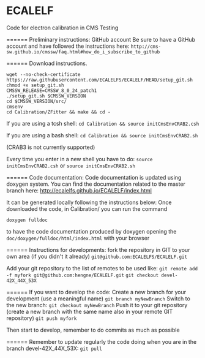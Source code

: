ECALELF
=======

Code for electron calibration in CMS
Testing

======
Preliminary instructions: GitHub account
Be sure to have a GitHub account and have followed the instructions here:
`http://cms-sw.github.io/cmssw/faq.html#how_do_i_subscribe_to_github`


======
Download instructions.

```
wget --no-check-certificate https://raw.githubusercontent.com/ECALELFS/ECALELF/HEAD/setup_git.sh
chmod +x setup_git.sh
CMSSW_RELEASE=CMSSW_8_0_24_patch1
./setup_git.sh $CMSSW_VERSION
cd $CMSSW_VERSION/src/
cmsenv
cd Calibration/ZFitter && make && cd -
```

If you are using a tcsh shell:
`cd Calibration && source initCmsEnvCRAB2.csh`

If you are using a bash shell:
`cd Calibration && source initCmsEnvCRAB2.sh`

(CRAB3 is not currently supported)

Every time you enter in a new shell you have to do:
`source initCmsEnvCRAB2.csh`
or
`source initCmsEnvCRAB2.sh`


======
Code documentation:
Code documentation is updated using doxygen system.
You can find the documentation related to the master branch here:
http://ecalelfs.github.io/ECALELF/index.html

It can be generated locally following the instructions below:
Once downloaded the code, in Calibration/ you can run the command

`doxygen fulldoc`

to have the code documentation produced by doxygen opening the `doc/doxygen/fulldoc/html/index.html` with your browser 


======
Instructions for developments:
fork the repository in GIT to your own area (if you didn't it already)
`git@github.com:ECALELFS/ECALELF.git`

Add your git repository to the list of remotes to be used like:
`git remote add -f myfork git@github.com:hengne/ECALELF.git`
`git checkout devel-42X_44X_53X`


======
If you want to develop the code:
Create a new branch for your development (use a meaningful name)
`git branch myNewBranch`
Switch to the new branch: `git checkout myNewBranch`
Push it to your git repository (create a new branch with the same name also in your remote GIT repository)
`git push myfork`

Then start to develop, remember to do commits as much as possible

======
Remember to update regularly the code doing when you are in the branch devel-42X_44X_53X:
`git pull`

